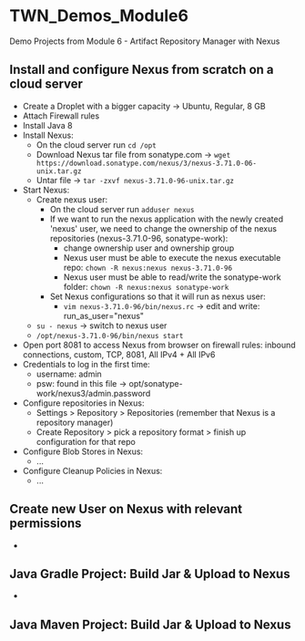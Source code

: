 # TWN_Demos_Module6
Demo Projects from Module 6 - Artifact Repository Manager with Nexus

## Install and configure Nexus from scratch on a cloud server
- Create a Droplet with a bigger capacity -> Ubuntu, Regular, 8 GB
- Attach Firewall rules
- Install Java 8
- Install Nexus:
  - On the cloud server run ``cd /opt``
  - Download Nexus tar file from sonatype.com -> ``wget https://download.sonatype.com/nexus/3/nexus-3.71.0-06-unix.tar.gz``
  - Untar file -> ``tar -zxvf nexus-3.71.0-96-unix.tar.gz``
- Start Nexus:
  - Create nexus user:
    - On the cloud server run ``adduser nexus``
    - If we want to run the nexus application with the newly created 'nexus' user, we need to change the ownership of the nexus repositories (nexus-3.71.0-96, sonatype-work):
      - change ownership user and ownership group
      - Nexus user must be able to execute the nexus executable repo: ``chown -R nexus:nexus nexus-3.71.0-96``
      - Nexus user must be able to read/write the sonatype-work folder: ``chown -R nexus:nexus sonatype-work``
    - Set Nexus configurations so that it will run as nexus user:
      - ``vim nexus-3.71.0-96/bin/nexus.rc`` -> edit and write: run_as_user="nexus"
  - ``su - nexus`` -> switch to nexus user
  - ``/opt/nexus-3.71.0-96/bin/nexus start``
- Open port 8081 to access Nexus from browser on firewall rules: inbound connections, custom, TCP, 8081, All IPv4 + All IPv6
- Credentials to log in the first time:
  - username: admin
  - psw: found in this file -> opt/sonatype-work/nexus3/admin.password
- Configure repositories in Nexus:
  - Settings > Repository > Repositories (remember that Nexus is a repository manager)
  - Create Repository > pick a repository format > finish up configuration for that repo
- Configure Blob Stores in Nexus:
  - ...
- Configure Cleanup Policies in Nexus:
  - ...

## Create new User on Nexus with relevant permissions
- 

## Java Gradle Project: Build Jar & Upload to Nexus
- 

## Java Maven Project: Build Jar & Upload to Nexus
